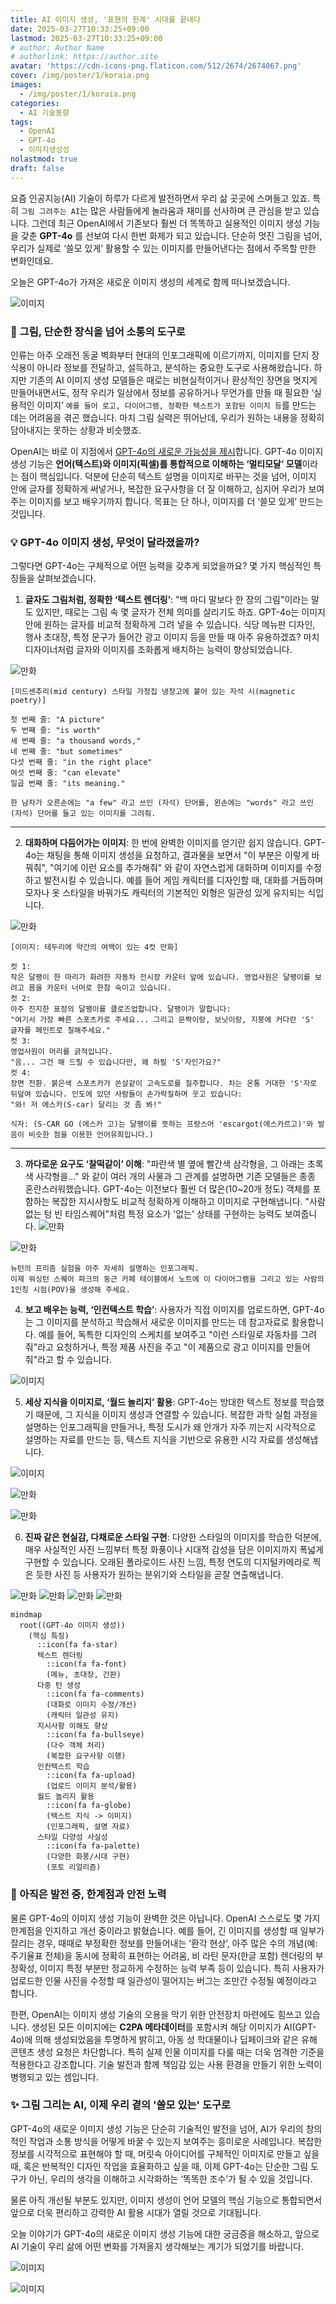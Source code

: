 ```yaml
---
title: AI 이미지 생성, '표현의 한계' 시대를 끝내다
date: 2025-03-27T10:33:25+09:00
lastmod: 2025-03-27T10:33:25+09:00
# author: Author Name
# authorlink: https://author.site
avatar: 'https://cdn-icons-png.flaticon.com/512/2674/2674067.png'
cover: /img/poster/1/koraia.png
images:
  - /img/poster/1/koraia.png
categories:
  - AI 기술동향
tags:
  - OpenAI
  - GPT-4o
  - 이미지생성성
nolastmod: true
draft: false
---
```


요즘 인공지능(AI) 기술이 하루가 다르게 발전하면서 우리 삶 곳곳에 스며들고 있죠. 특히 `그림 그려주는 AI`는 많은 사람들에게 놀라움과 재미를 선사하며 큰 관심을 받고 있습니다. 그런데 최근 OpenAI에서 기존보다 훨씬 더 똑똑하고 실용적인 이미지 생성 기능을 갖춘 **GPT-4o** 를 선보여 다시 한번 화제가 되고 있습니다. 단순히 멋진 그림을 넘어, 우리가 실제로 ‘쓸모 있게’ 활용할 수 있는 이미지를 만들어낸다는 점에서 주목할 만한 변화인데요. 

오늘은 GPT-4o가 가져온 새로운 이미지 생성의 세계로 함께 떠나보겠습니다.

<!--more-->

![이미지](/img/poster/1/koraia_toon.png)


### **🎨 그림, 단순한 장식을 넘어 소통의 도구로**

인류는 아주 오래전 동굴 벽화부터 현대의 인포그래픽에 이르기까지, 이미지를 단지 장식용이 아니라 정보를 전달하고, 설득하고, 분석하는 중요한 도구로 사용해왔습니다. 하지만 기존의 AI 이미지 생성 모델들은 때로는 비현실적이거나 환상적인 장면을 멋지게 만들어내면서도, 정작 우리가 일상에서 정보를 공유하거나 무언가를 만들 때 필요한 ‘실용적인 이미지’ `예를 들어 로고, 다이어그램, 정확한 텍스트가 포함된 이미지 등`를 만드는 데는 어려움을 겪곤 했습니다. 마치 그림 실력은 뛰어난데, 우리가 원하는 내용을 정확히 담아내지는 못하는 상황과 비슷했죠.

OpenAI는 바로 이 지점에서 [GPT-4o의 새로운 가능성을 제시](https://openai.com/index/introducing-4o-image-generation/)합니다. GPT-4o 이미지생성 기능은 **언어(텍스트)와 이미지(픽셀)를 통합적으로 이해하는 ‘멀티모달’ 모델**이라는 점이 핵심입니다. 덕분에 단순히 텍스트 설명을 이미지로 바꾸는 것을 넘어, 이미지 안에 글자를 정확하게 써넣거나, 복잡한 요구사항을 더 잘 이해하고, 심지어 우리가 보여주는 이미지를 보고 배우기까지 합니다. 목표는 단 하나, 이미지를 더 ‘쓸모 있게’ 만드는 것입니다.

### **💡 GPT-4o 이미지 생성, 무엇이 달라졌을까?**

그렇다면 GPT-4o는 구체적으로 어떤 능력을 갖추게 되었을까요? 몇 가지 핵심적인 특징들을 살펴보겠습니다.



1.  **글자도 그림처럼, 정확한 ‘텍스트 렌더링’**:
    "백 마디 말보다 한 장의 그림"이라는 말도 있지만, 때로는 그림 속 몇 글자가 전체 의미를 살리기도 하죠. GPT-4o는 이미지 안에 원하는 글자를 비교적 정확하게 그려 넣을 수 있습니다. 식당 메뉴판 디자인, 행사 초대장, 특정 문구가 들어간 광고 이미지 등을 만들 때 아주 유용하겠죠? 마치 디자이너처럼 글자와 이미지를 조화롭게 배치하는 능력이 향상되었습니다.



![만화](https://images.ctfassets.net/kftzwdyauwt9/3x688zM9LzGQIfi7paBAP4/5dc71db62c4345b76b2c63424afb71c7/image__34_.png?w=1080&q=90&fm=webp)

```프롬프트
[미드센추리(mid century) 스타일 가정집 냉장고에 붙어 있는 자석 시(magnetic poetry)]

첫 번째 줄: "A picture"
두 번째 줄: "is worth"
세 번째 줄: "a thousand words,"
네 번째 줄: "but sometimes"
다섯 번째 줄: "in the right place"
여섯 번째 줄: "can elevate"
일곱 번째 줄: "its meaning."

한 남자가 오른손에는 "a few" 라고 쓰인 (자석) 단어를, 왼손에는 "words" 라고 쓰인 (자석) 단어를 들고 있는 이미지를 그려줘.
```

--- 

2.  **대화하며 다듬어가는 이미지**:
    한 번에 완벽한 이미지를 얻기란 쉽지 않습니다. GPT-4o는 채팅을 통해 이미지 생성을 요청하고, 결과물을 보면서 "이 부분은 이렇게 바꿔줘", "여기에 이런 요소를 추가해줘" 와 같이 자연스럽게 대화하며 이미지를 수정하고 발전시킬 수 있습니다. 예를 들어 게임 캐릭터를 디자인할 때, 대화를 거듭하며 모자나 옷 스타일을 바꿔가도 캐릭터의 기본적인 외형은 일관성 있게 유지되는 식입니다.

![만화](https://images.ctfassets.net/kftzwdyauwt9/6qMF89Gh1WqOVGrRSnzEIU/4e9013e2a0286bcdcde6d0160e39d5d8/ChatGPT_Image_Mar_24__2025__08_49_15_AM.png?w=1920&q=90&fm=webp)
```프롬프트
[이미지: 테두리에 약간의 여백이 있는 4컷 만화]

컷 1:
작은 달팽이 한 마리가 화려한 자동차 전시장 카운터 앞에 있습니다. 영업사원은 달팽이를 보려고 몸을 카운터 너머로 한참 숙이고 있습니다.
컷 2:
아주 진지한 표정의 달팽이를 클로즈업합니다. 달팽이가 말합니다:
"여기서 가장 빠른 스포츠카로 주세요... 그리고 문짝이랑, 보닛이랑, 지붕에 커다란 'S' 글자를 페인트로 칠해주세요."
컷 3:
영업사원이 머리를 긁적입니다.
"음... 그건 해 드릴 수 있습니다만, 왜 하필 'S'자인가요?"
컷 4:
장면 전환. 붉은색 스포츠카가 쏜살같이 고속도로를 질주합니다. 차는 온통 거대한 'S'자로 뒤덮여 있습니다. 인도에 있던 사람들이 손가락질하며 웃고 있습니다:
"와! 저 에스카(S-car) 달리는 것 좀 봐!"

식자: (S-CAR GO (에스카 고)는 달팽이를 뜻하는 프랑스어 'escargot(에스카르고)'와 발음이 비슷한 점을 이용한 언어유희입니다.)
```

---

3.  **까다로운 요구도 ‘찰떡같이’ 이해**:
    "파란색 별 옆에 빨간색 삼각형을, 그 아래는 초록색 사각형을..." 와 같이 여러 개의 사물과 그 관계를 설명하면 기존 모델들은 종종 혼란스러워했습니다. GPT-4o는 이전보다 훨씬 더 많은(10~20개 정도) 객체를 포함하는 복잡한 지시사항도 비교적 정확하게 이해하고 이미지로 구현해냅니다. "사람 없는 텅 빈 타임스퀘어"처럼 특정 요소가 '없는' 상태를 구현하는 능력도 보여줍니다.
![만화](https://images.ctfassets.net/kftzwdyauwt9/1KdDlI9jaA7UVUfFS5HE8T/e3779648c5bbd9f0253345ac467aa357/Screenshot_2025-03-24_at_10.18.39_AM.png?w=1200&q=90&fm=webp)

![만화](https://images.ctfassets.net/kftzwdyauwt9/meLAgjNjjUVU9NWabRhYk/64fcebb83ff076661ad01c82295f9349/newtons2.png?w=1920&q=90&fm=webp)
```프롬프트
뉴턴의 프리즘 실험을 아주 자세히 설명하는 인포그래픽.
이제 워싱턴 스퀘어 파크의 둥근 카페 테이블에서 노트에 이 다이어그램을 그리고 있는 사람의 1인칭 시점(POV)을 생성해 주세요.
```

4.  **보고 배우는 능력, ‘인컨텍스트 학습’**:
    사용자가 직접 이미지를 업로드하면, GPT-4o는 그 이미지를 분석하고 학습해서 새로운 이미지를 만드는 데 참고자료로 활용합니다. 예를 들어, 독특한 디자인의 스케치를 보여주고 "이런 스타일로 자동차를 그려줘"라고 요청하거나, 특정 제품 사진을 주고 "이 제품으로 광고 이미지를 만들어줘"라고 할 수 있습니다.

![이미지](https://images.ctfassets.net/kftzwdyauwt9/6iRHyqwUAotoec3aHNYbIt/07e8dddbd810c6fe2eca77cb62821fe4/ChatGPT_Image_Mar_24__2025__11_20_33_AM.png?w=1920&q=90&fm=webp)

5.  **세상 지식을 이미지로, ‘월드 놀리지’ 활용**:
    GPT-4o는 방대한 텍스트 정보를 학습했기 때문에, 그 지식을 이미지 생성과 연결할 수 있습니다. 복잡한 과학 실험 과정을 설명하는 인포그래픽을 만들거나, 특정 도시가 왜 안개가 자주 끼는지 시각적으로 설명하는 자료를 만드는 등, 텍스트 지식을 기반으로 유용한 시각 자료를 생성해냅니다.

![이미지](https://images.ctfassets.net/kftzwdyauwt9/1DosmB1fod4uUzbCX4INQc/7878d686f07445a438bf81f67e4d102b/ChatGPT_Image_Mar_24__2025__12_51_05_PM.png?w=828&q=90&fm=webp)


![만화](https://images.ctfassets.net/kftzwdyauwt9/6g5B4FvFC3cu4I81ME74L6/3e6eb4d7205d265245130e9b7c36fe91/text_rendering_X_invitation.png?w=828&q=90&fm=webp)

![만화](https://images.ctfassets.net/kftzwdyauwt9/6AkaM3BpmimkF7QjiR5vXb/456210e7c9343e1748c7c0e52ecd287b/Screenshot_2025-03-24_at_10.42.45_AM.png?w=640&q=90&fm=webp)

6.  **진짜 같은 현실감, 다채로운 스타일 구현**:
    다양한 스타일의 이미지를 학습한 덕분에, 매우 사실적인 사진 느낌부터 특정 화풍이나 시대적 감성을 담은 이미지까지 폭넓게 구현할 수 있습니다. 오래된 폴라로이드 사진 느낌, 특정 연도의 디지털카메라로 찍은 듯한 사진 등 사용자가 원하는 분위기와 스타일을 곧잘 연출해냅니다.

![만화](https://images.ctfassets.net/kftzwdyauwt9/21orfxKx8HXXGKH8cTOq60/1eb34535ddce9c9e91fab0fad77bc158/minnias_cat_input.png?w=640&q=90&fm=webp)
![만화](https://images.ctfassets.net/kftzwdyauwt9/6HKLxPBPmGaKpuD4Zggqp7/c1fe8bbc7c58dc23d12d2e7fed2f551f/minnias_cat1.png?w=828&q=90&fm=webp)
![만화](https://images.ctfassets.net/kftzwdyauwt9/4osVBMOnOaVi62lkcNDOaH/915cd03abaceb5218f9a977fdb889c95/minnias_cat2.png?w=828&q=90&fm=webp)
![만화](https://images.ctfassets.net/kftzwdyauwt9/6XXn484xoCBGVqu7j2Upj0/404e680bb5fc6c56d5368a47d387f088/minnias_cat3.png?w=1920&q=90&fm=webp)


```mermaid
mindmap
  root((GPT-4o 이미지 생성))
    (핵심 특징)
      ::icon(fa fa-star)
      텍스트 렌더링
        ::icon(fa fa-font)
        (메뉴, 초대장, 간판)
      다중 턴 생성
        ::icon(fa fa-comments)
        (대화로 이미지 수정/개선)
        (캐릭터 일관성 유지)
      지시사항 이해도 향상
        ::icon(fa fa-bullseye)
        (다수 객체 처리)
        (복잡한 요구사항 이행)
      인컨텍스트 학습
        ::icon(fa fa-upload)
        (업로드 이미지 분석/활용)
      월드 놀리지 활용
        ::icon(fa fa-globe)
        (텍스트 지식 -> 이미지)
        (인포그래픽, 설명 자료)
      스타일 다양성 사실성
        ::icon(fa fa-palette)
        (다양한 화풍/시대 구현)
        (포토 리얼리즘)
```

### **🤔 아직은 발전 중, 한계점과 안전 노력**

물론 GPT-4o의 이미지 생성 기능이 완벽한 것은 아닙니다. OpenAI 스스로도 몇 가지 한계점을 인지하고 개선 중이라고 밝혔습니다. 예를 들어, 긴 이미지를 생성할 때 일부가 잘리는 경우, 때때로 부정확한 정보를 만들어내는 ‘환각 현상’, 아주 많은 수의 개념(예: 주기율표 전체)을 동시에 정확히 표현하는 어려움, 비 라틴 문자(한글 포함) 렌더링의 부정확성, 이미지 특정 부분만 정교하게 수정하는 능력 부족 등이 있습니다. 특히 사용자가 업로드한 인물 사진을 수정할 때 일관성이 떨어지는 버그는 조만간 수정될 예정이라고 합니다.

한편, OpenAI는 이미지 생성 기술의 오용을 막기 위한 안전장치 마련에도 힘쓰고 있습니다. 생성된 모든 이미지에는 **C2PA 메타데이터**를 포함시켜 해당 이미지가 AI(GPT-4o)에 의해 생성되었음을 투명하게 밝히고, 아동 성 학대물이나 딥페이크와 같은 유해 콘텐츠 생성 요청은 차단합니다. 특히 실제 인물 이미지를 다룰 때는 더욱 엄격한 기준을 적용한다고 강조합니다. 기술 발전과 함께 책임감 있는 사용 환경을 만들기 위한 노력이 병행되고 있는 셈입니다.



### **✨ 그림 그리는 AI, 이제 우리 곁의 '쓸모 있는' 도구로**

GPT-4o의 새로운 이미지 생성 기능은 단순히 기술적인 발전을 넘어, AI가 우리의 창의적인 작업과 소통 방식을 어떻게 바꿀 수 있는지 보여주는 흥미로운 사례입니다. 복잡한 정보를 시각적으로 표현해야 할 때, 머릿속 아이디어를 구체적인 이미지로 만들고 싶을 때, 혹은 반복적인 디자인 작업을 효율화하고 싶을 때, 이제 GPT-4o는 단순한 그림 도구가 아닌, 우리의 생각을 이해하고 시각화하는 ‘똑똑한 조수’가 될 수 있을 것입니다.

물론 아직 개선될 부분도 있지만, 이미지 생성이 언어 모델의 핵심 기능으로 통합되면서 앞으로 더욱 편리하고 강력한 AI 활용 시대가 열릴 것으로 기대됩니다.

오늘 이야기가 GPT-4o의 새로운 이미지 생성 기능에 대한 궁금증을 해소하고, 앞으로 AI 기술이 우리 삶에 어떤 변화를 가져올지 생각해보는 계기가 되었기를 바랍니다. 

![이미지](https://images.ctfassets.net/kftzwdyauwt9/cDkSmK7mBKwN8rZ47gGbS/cc4ae2c75f5c49eb894a777f91b3354d/Screenshot_2025-03-24_at_10.08.43_PM.png?w=828&q=90&fm=webp)

![이미지](https://images.ctfassets.net/kftzwdyauwt9/2sWtvWI6hvI1kpHferQ3XR/98167a66b9135608ed58a62d173e3951/crop2.png?w=3840&q=90&fm=webp)
